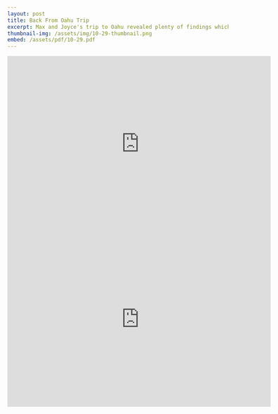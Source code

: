 ```yaml
---
layout: post
title: Back From Oahu Trip
excerpt: Max and Joyce's trip to Oahu revealed plenty of findings which will affect our next prototype - here is the summary of the testing and DOE results.
thumbnail-img: /assets/img/10-29-thumbnail.png
embed: /assets/pdf/10-29.pdf
---
```

<div style="display:block;margin:auto">
<iframe width="600" height="400" src="https://www.youtube.com/embed/VLiczi2QqNg?si=kkgne8HXKwOT6Wza" title="YouTube video player" frameborder="0" allow="accelerometer; autoplay; clipboard-write; encrypted-media; gyroscope; picture-in-picture; web-share" referrerpolicy="strict-origin-when-cross-origin" allowfullscreen></iframe>
<iframe width="600" height="400" src="https://www.youtube.com/embed/Kax3bH1yFjw?si=E4vJnqdDuyxqm2js" title="YouTube video player" frameborder="0" allow="accelerometer; autoplay; clipboard-write; encrypted-media; gyroscope; picture-in-picture; web-share" referrerpolicy="strict-origin-when-cross-origin" allowfullscreen></iframe>
</div>